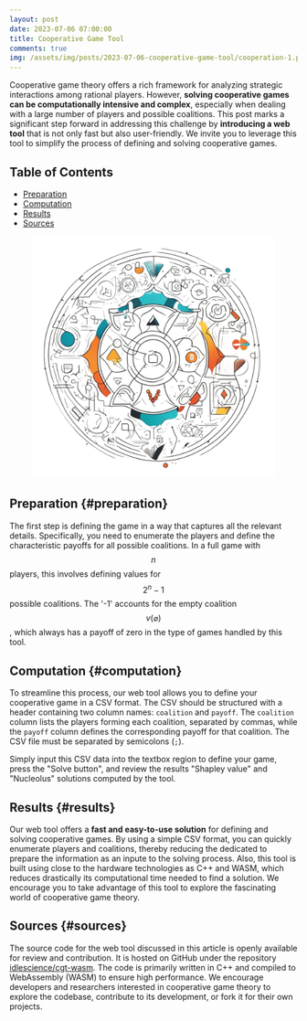 ```yaml
---
layout: post
date: 2023-07-06 07:00:00
title: Cooperative Game Tool
comments: true
img: /assets/img/posts/2023-07-06-cooperative-game-tool/cooperation-1.png
---
```


Cooperative game theory offers a rich framework for analyzing strategic interactions among rational players. However, **solving cooperative games can be computationally intensive and complex**, especially when dealing with a large number of players and possible coalitions. This post marks a significant step forward in addressing this challenge by **introducing a web tool** that is not only fast but also user-friendly. We invite you to leverage this tool to simplify the process of defining and solving cooperative games.

## Table of Contents

-   [Preparation](#preparation)
-   [Computation](#computation)
-   [Results](#results)
-   [Sources](#sources)

<figure>
	<img src="/assets/img/posts/2023-07-06-cooperative-game-tool/cooperation-1.png" alt=""> 
	<!-- <figcaption>Fig1. - Cooperation Schema</figcaption> -->
</figure>

## Preparation {#preparation}

The first step is defining the game in a way that captures all the relevant details. Specifically, you need to enumerate the players and define the characteristic payoffs for all possible coalitions. In a full game with $$n$$ players, this involves defining values for $$2^n - 1$$ possible coalitions. The '-1' accounts for the empty coalition $$v(\varnothing)$$, which always has a payoff of zero in the type of games handled by this tool.

## Computation {#computation}

To streamline this process, our web tool allows you to define your cooperative game in a CSV format. The CSV should be structured with a header containing two column names: `coalition` and `payoff`. The `coalition` column lists the players forming each coalition, separated by commas, while the `payoff` column defines the corresponding payoff for that coalition. The CSV file must be separated by semicolons (`;`).

<div id="cooperative-game-tool-react-app"></div>

Simply input this CSV data into the textbox region to define your game, press the "Solve button", and review the results "Shapley value" and "Nucleolus" solutions computed by the tool.

## Results {#results}

Our web tool offers a **fast and easy-to-use solution** for defining and solving cooperative games. By using a simple CSV format, you can quickly enumerate players and coalitions, thereby reducing the dedicated to prepare the information as an inpute to the solving process. Also, this tool is built using close to the hardware technologies as C++ and WASM, which reduces drastically its computational time needed to find a solution. We encourage you to take advantage of this tool to explore the fascinating world of cooperative game theory.

## Sources {#sources}

The source code for the web tool discussed in this article is openly available for review and contribution. It is hosted on GitHub under the repository [idlescience/cgt-wasm](https://github.com/idlescience/cgt-wasm). The code is primarily written in C++ and compiled to WebAssembly (WASM) to ensure high performance. We encourage developers and researchers interested in cooperative game theory to explore the codebase, contribute to its development, or fork it for their own projects.
